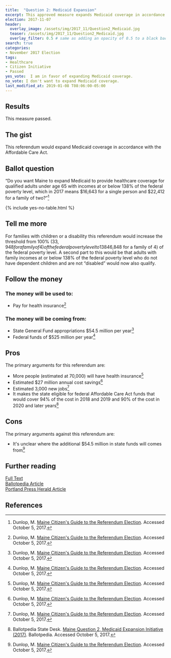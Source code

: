 ```yaml
---
title:  "Question 2: Medicaid Expansion"
excerpt: This approved measure expands Medicaid coverage in accordance with the Affordable Care Act.
election: 2017-11-07
header:
  overlay_image: /assets/img/2017_11/Question2_Medicaid.jpg
  teaser: /assets/img/2017_11/Question2_Medicaid.jpg
  overlay_filter: 0.5 # same as adding an opacity of 0.5 to a black background
search: true
categories:
- November 2017 Election
tags:
- Healthcare
- Citizen Initiative
- Passed
yes_vote:  I am in favor of expanding Medicaid coverage.
no_vote: I don't want to expand Medicaid coverage.
last_modified_at: 2019-01-08 T08:06:00-05:00
---
```


## Results
This measure passed.

## The gist
This referendum would expand Medicaid coverage in accordance with the Affordable Care Act.

## Ballot question
“Do you want Maine to expand Medicaid to provide healthcare coverage for qualified adults under age 65 with incomes at or below 138% of the federal poverty level, which in 2017 means $16,643 for a single person and $22,412 for a family of two?”[^3]

{% include yes-no-table.html %}


## Tell me more
For families with children or a disability this referendum would increase the threshold from 100% ($33,948 for a family of 4) of the federal poverty level to 138% ($46,848 for a family of 4) of the federal poverty level.  A second part to this would be that adults with family incomes at or below 138% of the federal poverty level who do not have dependent children and are not “disabled” would now also qualify.

## Follow the money
### The money will be used to:
* Pay for health insurance[^3]

### The money will be coming from:
* State General Fund appropriations $54.5 million per year[^3]
* Federal funds of $525 million per year[^3]

## Pros
The primary arguments for this referendum are:

* More people (estimated at 70,000) will have health insurance[^3]
* Estimated $27 million annual cost savings[^3]
* Estimated 3,000 new jobs[^3]
* It makes the state eligible for federal Affordable Care Act funds that would cover 94% of the cost in 2018 and 2019 and 90% of the cost in 2020 and later years[^1]

## Cons
The primary arguments against this referendum are:
* It's unclear where the additional $54.5 million in state funds will comes from[^3]

## Further reading
[Full Text](http://www.mainelegislature.org/legis/bills/getPDF.asp?paper=SP0240&item=1&snum=128)
<br>[Ballotpedia Article](https://ballotpedia.org/Maine_Question_2,_Medicaid_Expansion_Initiative_(2017))
<br>[Portland Press Herald Article](http://www.pressherald.com/2017/10/03/small-business-coalition-endorses-medicaid-expansion-in-maine/)


## References
[^1]: Ballotpedia State Desk. [Maine Question 2, Medicaid Expansion Initiative (2017)](https://ballotpedia.org/Maine_Question_2,_Medicaid_Expansion_Initiative_(2017)). Ballotpedia.  Accessed October 5, 2017.

[^2]: [Sec. A-1.  22 MRSA §3174-G, sub-§1](http://www.mainelegislature.org/legis/bills/getPDF.asp?paper=SP0240&item=1&snum=128). Accessed October 5, 2017

[^3]: Dunlop, M. [Maine Citizen's Guide to the Referendum Election](http://www.maine.gov/sos/cec/elec/upcoming/citizensguide2017.pdf). Accessed October 5, 2017.

[^4]: Lawlor, Joe. [Medicaid expansion – on Maine’s November ballot – divides business groups](http://www.pressherald.com/2017/10/03/small-business-coalition-endorses-medicaid-expansion-in-maine/). Portland Press Herald.  Accessed October 5, 2017.
